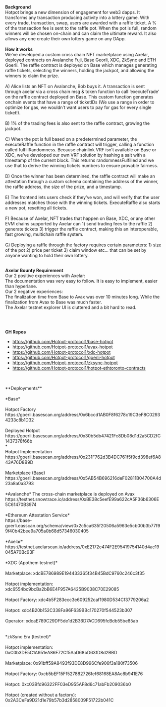<br>**Background**</br>
Hotpot brings a new dimension of engagement for web3 dapps. It transforms any transaction producing activity into a lottery game. With every trade, transaction, swap, users are awarded with a raffle ticket. A % of the transaction fee is sent to the raffle pot. When the pot is full, random winners will be chosen on-chain and can claim the ultimate reward. It also allows any one create their own lottery game on any DApp. 
</br>
<br>
**How it works**
<br> 
We’ve developed a custom cross chain NFT marketplace using Axelar, deployed contracts on Avalanche Fuji, Base Georli, XDC, ZkSync and ETH Goerli. The raffle contract is deployed on Base which manages generating raffle tickets, selecting the winners, holding the jackpot, and allowing the winners to claim the prize. 
</br>
<br>
A) Alice lists an NFT on Avalanche, Bob buys it. A transaction is sent through axelar via a cross chain msg & token function to call ‘executeTrade’  on the raffle contract deployed on Base. This custom function generates onchain events that have a range of ticketIDs (We use a range in order to optimize for gas, we wouldn’t want users to pay for gas for every single ticket!). 
</br>
<br>
B) 1% of the trading fees is also sent to the raffle contract, growing the jackpot. 
</br>
<br>
C) When the pot is full based on a predetermined parameter, the executeRaffle function in the raffle contract will trigger, calling a function called fulfillRandomness. Because chainlink VRF isn’t available on Base or XDC, we’ve developed our own VRF solution by hashing a salt with a timestamp of the current block. This returns randomnessFulfilled and we use that to derive the winning tickets numbers to ensure provable fairness. 
</br>
<br>
D) Once the winner has been determined, the raffle contract will make an attestation through a custom schema containing the address of the winner, the raffle address, the size of the prize, and a timestamp. 
</br>
<br>
E) The frontend lets users check if they’ve won, and will verify that the user addresses matches those with the winning tickets. ExecuteRaffle also starts a new pot, resetting all tickets. 
</br>
<br>
F) Because of Axelar, NFT trades that happen on Base, XDC, or any other EVM chains supported by Axelar can 1) send trading fees to the raffle 2) generate tickets 3) trigger the raffle contract, making this an interoperable, fast growing, multichain raffle system. 
</br>
<br>
G) Deploying a raffle through the factory requires certain parameters: 1) size of the pot 2) price per ticket 3) claim window etc… that can be set by anyone wanting to hold their own lottery. 
</br>

<br>**Axelar Bounty Requirement**</br>
Our 2 positive experiences with Axelar:
</br>
The documentation was very easy to follow.
It is easy to implement, easier than hyperlane. 
 <br>
Our 2 negative experiences:
</br>
The finalization time from Base to Avax was over 10 minutes long. While the finalization from Avax to Base was much faster.
</br>
The Axelar testnet explorer UI is cluttered and a bit hard to read. 
</br>

</br>

<br> **GH Repos** </br> 
- https://github.com/Hotpot-protocol1/base-hotpot
- https://github.com/Hotpot-protocol1/avax-hotpot
- https://github.com/Hotpot-protocol1/xdc-hotpot
- https://github.com/Hotpot-protocol1/goerli-hotpot
- https://github.com/Hotpot-protocol1/zksync-hotpot
- https://github.com/Hotpot-protocol1/hotpot-ethtoronto-contracts 
</br>
<br> **Deployments**</br>
<br>
*Base*
</br>
<br>
Hotpot Factory
https://goerli.basescan.org/address/0x6bccd1AB0F8f6278c19C3eF8C02934233c8b1D32
</br>
<br>
Deployed Hotpot
https://goerli.basescan.org/address/0x30b5db47421Fc8Db08d1d2a5CD2fC1437378f66b
</br>*
<br>
Hotpot Implementation
https://goerli.basescan.org/address/0x231F762d3B4DC761f5f9cd398ef6A843A76D8B9D
</br>
<br>
Marketplace (Base)
https://goerli.basescan.org/address/0x5AB54B696216deF02811B04700A4d23a8a0a3793
</br>
<br>
*Avalanche*
The cross-chain marketplace is deployed on Avax 
https://testnet.snowtrace.io/address/0xBE38c5eefE99a622cA5F36b6306E5C61470B3974
</br>
<br>
*Ethereum Attestation Service*
</br>
https://base-goerli.easscan.org/schema/view/0x2c5ca635f20506a5963e5cb00b3b77f99f40b42bee9a705a0b68d57346030405 
</br>
<br>
*Axelar*
https://testnet.axelarscan.io/address/0xE2172c474F2E95419754140d4ac19045A70Bc93F
</br>
<br>
*XDC (Apothem testnet)* </br>
<br>
Marketplace: xdcBE786989E194433365f34B45BdC9760c246c3f35 </br>
<br>
Hotpot implementation: xdc6554bc9bcBa2bB6E4F957A6425B9038C70E29085
</br>
<br>
Hotpot Factory: xdc4b5F283ecc3e609252caf1980D534Cf3779206a2
</br>
<br>
Hotpot: xdc4B20b152C338Fa96F639BBc170270f544523b307
</br>
<br>
Operator: xdcaE789C29DF5de1d2B36D7ACD695fcBdb55be85ab
</br>
</br><br>
*zkSync Era (testnet)*
</br>
<br>
Hotpot implementation: 0xC0b3DE5C1A951eA86F72Cf5AaD68bD63fD8d2BBD
</br><br>
Marketplace: 0x91bff59A8493f93DE8D996Cfe906f3a180f73506
</br><br>
Hotpot Factory: 0xcb5bEF15Ff527882726fef68168EA8Ac8b941E76
</br><br>
Hotpot: 0xc03Bfd96322FF03eD955AF8d6c71abFb209036b0
</br><br>
Hotpot (created without a factory): 0x2A3CeFa9D21d1e79b57b3d2858009F51722b041C
</br>
